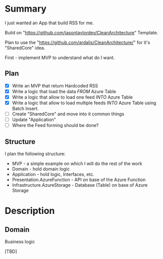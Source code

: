 # Summary

I just wanted an App that build RSS for me.

Build on "https://github.com/jasontaylordev/CleanArchitecture" Template.

Plan to use the "https://github.com/ardalis/CleanArchitecture/" for it's "SharedCore" idea.

First - implement MVP to understand what do I want.

## Plan

- [x] Write an MVP that return Hardcoded RSS
- [x] Write a logic that load the data *FROM* Azure Table
- [x] Write a logic that allow to load one feed *INTO* Azure Table
- [x] Write a logic that allow to load multiple feeds *INTO* Azure Table using Batch Insert.
- [ ] Create "SharedCore" and move into it common things
- [ ] Update "Application"
- [ ] Where the Feed forming should be done?

## Structure

I plan the following structure:

- MVP - a simple example on which I will do the rest of the work
- Domain - hold domain logic
- Application - hold logic, Interfaces, etc.
- Presentation.AzureFunction - API on base of the Azure Function
- Infrastructure.AzureStorage - Database (Table) on base of Azure Storage

# Description

## Domain

Business logic

[TBD]